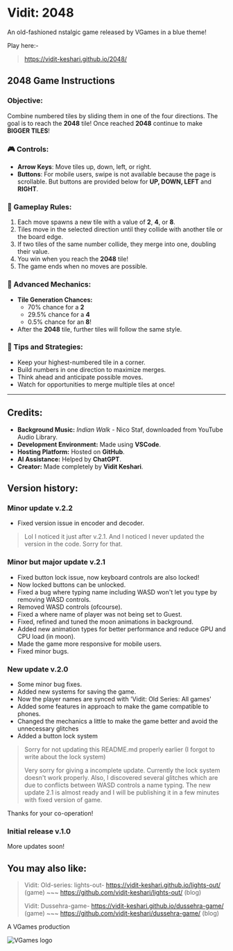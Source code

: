 # Vidit: 2048
An old-fashioned nstalgic game released by VGames in a blue theme!

Play here:-
> https://vidit-keshari.github.io/2048/

## 2048 Game Instructions

### Objective:
Combine numbered tiles by sliding them in one of the four directions. The goal is to reach the **2048** tile!
Once reached **2048** continue to make **BIGGER TILES**!

### 🎮 Controls:
- **Arrow Keys**: Move tiles up, down, left, or right.
- **Buttons**: For mobile users, swipe is not available because the page is scrollable. But buttons are provided below for **UP, DOWN, LEFT** and **RIGHT**.

### 🔮 Gameplay Rules:
1. Each move spawns a new tile with a value of **2**, **4**, or **8**.
2. Tiles move in the selected direction until they collide with another tile or the board edge.
3. If two tiles of the same number collide, they merge into one, doubling their value.
4. You win when you reach the **2048** tile!
5. The game ends when no moves are possible.

### 🔄 Advanced Mechanics:
- **Tile Generation Chances:**  
  - 70% chance for a **2**  
  - 29.5% chance for a **4**  
  - 0.5% chance for an **8**!  
- After the **2048** tile, further tiles will follow the same style.

### 🚀 Tips and Strategies:
- Keep your highest-numbered tile in a corner.
- Build numbers in one direction to maximize merges.
- Think ahead and anticipate possible moves.
- Watch for opportunities to merge multiple tiles at once!

---

## Credits:
- **Background Music:** *Indian Walk* - Nico Staf, downloaded from YouTube Audio Library.
- **Development Environment:** Made using **VSCode**.
- **Hosting Platform:** Hosted on **GitHub**.
- **AI Assistance:** Helped by **ChatGPT**.
- **Creator:** Made completely by **Vidit Keshari**.

## Version history:

### Minor update v.2.2
- Fixed version issue in encoder and decoder.

> Lol I noticed it just after v.2.1. And I noticed I never updated the version in the code. Sorry for that.

### Minor but major update v.2.1
- Fixed button lock issue, now keyboard controls are also locked!
- Now locked buttons can be unlocked.
- Fixed a bug where typing name including WASD won't let you type by removing WASD controls.
- Removed WASD controls (ofcourse).
- Fixed a where name of player was not being set to Guest.
- Fixed, refined and tuned the moon animations in background.
- Added new animation types for better performance and reduce GPU and CPU load (in moon).
- Made the game more responsive for mobile users.
- Fixed minor bugs.

### New update v.2.0
- Some minor bug fixes.
- Added new systems for saving the game.
- Now the player names are synced with 'Vidit: Old Series: All games'
- Added some features in approach to make the game compatible to phones.
- Changed the mechanics a little to make the game better and avoid the unnecessary glitches
- Added a button lock system

> Sorry for not updating this README.md properly earlier (I forgot to write about the lock system)
>
> Very sorry for giving a incomplete update. Currently the lock system doesn't work properly. Also, I discovered several glitches which are due to
> conflicts between WASD controls a name typing. The new update 2.1 is almost ready and I will be publishing it in a few minutes with fixed version of game.

Thanks for your co-operation!

### Initial release v.1.0

More updates soon!

## You may also like:
> Vidit: Old-series: lights-out- https://vidit-keshari.github.io/lights-out/ (game) ~~~ https://github.com/vidit-keshari/lights-out/ (blog)
>
> Vidit: Dussehra-game- https://vidit-keshari.github.io/dussehra-game/ (game) ~~~ https://github.com/vidit-keshari/dussehra-game/ (blog)

A VGames production

![VGames logo](https://github.com/user-attachments/assets/0596bb58-d776-45de-80ec-781cdb73d023)
